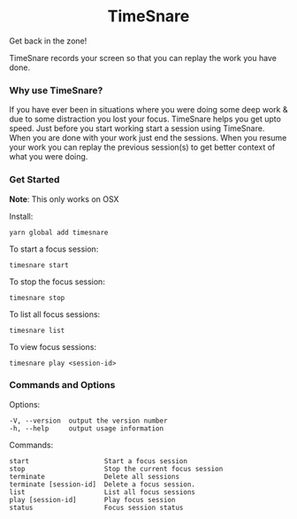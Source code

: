<h1 align='center'>TimeSnare</h1>

Get back in the zone! 

TimeSnare records your screen so that you can replay the work you have done.

### Why use TimeSnare?
If you have ever been in situations where you were doing some deep work & due to some distraction you lost your focus. 
TimeSnare helps you get upto speed. Just before you start working start a session using TimeSnare. 
When you are done with your work just end the sessions. 
When you resume your work you can replay the previous session(s) to get better context of what you were doing. 

### Get Started
**Note**: This only works on OSX

Install:

    yarn global add timesnare

To start a focus session:

    timesnare start

To stop the focus session:
    
    timesnare stop
    
To list all focus sessions:

    timesnare list

To view focus sessions:

    timesnare play <session-id>

### Commands and Options
  Options:

    -V, --version  output the version number
    -h, --help     output usage information


  Commands:

    start                   Start a focus session
    stop                    Stop the current focus session
    terminate               Delete all sessions
    terminate [session-id]  Delete a focus session.
    list                    List all focus sessions
    play [session-id]       Play focus session
    status                  Focus session status
